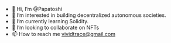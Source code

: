 - 👋 Hi, I’m @Papatoshi 
- 👀 I’m interested in building decentralized autonomous societies.
- 🌱 I’m currently learning Solidity.
- 💞️ I’m looking to collaborate on NFTs
- 📫 How to reach me vividtrace@gmail.com

<!---
Papatoshi/Papatoshi is a ✨ special ✨ repository because its `README.md` (this file) appears on your GitHub profile.
You can click the Preview link to take a look at your changes.
--->
